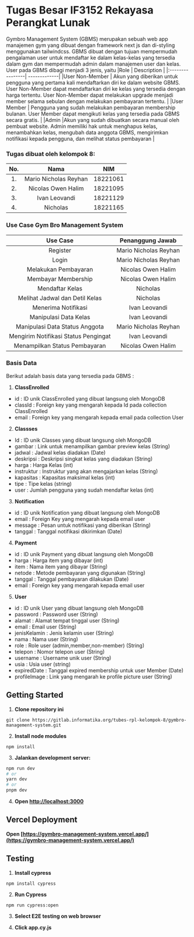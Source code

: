# Tugas Besar IF3152 Rekayasa Perangkat Lunak
Gymbro Management System (GBMS) merupakan sebuah web app manajemen gym yang dibuat dengan framework next js dan di-styling menggunakan tailwindcss. GBMS dibuat dengan tujuan mempermudah pengalaman user untuk mendaftar ke dalam kelas-kelas yang tersedia dalam gym dan mempermudah admin dalam manajemen user dan kelas. User pada GBMS dibagi menjadi 3 jenis, yaitu 
|Role             | Description  |
|:----------------| -------------|
|User Non-Member  | Akun yang diberikan untuk pengguna yang pertama kali mendaftarkan diri ke dalam website GBMS. User Non-Member dapat mendaftarkan diri ke kelas yang tersedia dengan harga tertentu. User Non-Member dapat melakukan upgrade menjadi member selama sebulan dengan melakukan pembayaran tertentu. |
|User Member      | Pengguna yang sudah melakukan pembayaran membership bulanan. User Member dapat mengikuti kelas yang tersedia pada GBMS secara gratis. |
|Admin            |Akun yang sudah dibuatkan secara manual oleh pembuat website. Admin memiliki hak untuk menghapus kelas, menambahkan kelas, mengubah data anggota GBMS, mengirimkan notifikasi kepada pengguna, dan melihat status pembayaran |

### Tugas dibuat oleh kelompok 8:
| No.| Nama                          |  NIM     | 
|:--:| :---------------------------: | :------: |
| 1. | Mario Nicholas Reyhan         | 18221061 |
| 2. | Nicolas Owen Halim            | 18221095 |
| 3. | Ivan Leovandi                 | 18221129 |
| 4. | Nicholas                      | 18221165 |

### Use Case Gym Bro Management System
|Use Case                            | Penanggung Jawab      |
|:----------------------------------:|:---------------------:|
|Register                            | Mario Nicholas Reyhan |
|Login                               | Mario Nicholas Reyhan |
|Melakukan Pembayaran                | Nicolas Owen Halim    |
|Membayar Membership                 | Nicolas Owen Halim    |
|Mendaftar Kelas                     | Nicholas              |
|Melihat Jadwal dan Detil Kelas      | Nicholas              |
|Menerima Notifikasi                 | Ivan Leovandi         |
|Manipulasi Data Kelas               | Ivan Leovandi         |
|Manipulasi Data Status Anggota      | Mario Nicholas Reyhan |
|Mengirim Notifikasi Status Pengingat| Ivan Leovandi         |
|Menampilkan Status Pembayaran       | Nicolas Owen Halim    |

### Basis Data
Berikut adalah basis data yang tersedia pada GBMS : 
1. **ClassEnrolled**
- id      : ID unik ClassEnrolled yang dibuat langsung oleh MongoDB
- classId : Foreign key yang mengarah kepada Id pada collection ClassEnrolled
- email   : Foreign key yang mengarah kepada email pada collection User
2. **Classses**
- Id : ID unik Classes yang dibuat langsung oleh MongoDB
- gambar : Link untuk menampilkan gambar preview kelas (String)
- jadwal : Jadwal kelas diadakan (Date)
- deskripsi : Deskripsi singkat kelas yang diadakan (String)
- harga : Harga Kelas (int)
- instruktur : Instruktur yang akan mengajarkan kelas (String)
- kapasitas : Kapasitas maksimal kelas (int)
- tipe : Tipe kelas (string)
- user : Jumlah pengguna yang sudah mendaftar kelas (int)
3. **Notification** 
- id : ID unik Notification yang dibuat langsung oleh MongoDB
- email : Foreign Key yang mengarah kepada email user
- message : Pesan untuk notifikasi yang diberikan (String)
- tanggal : Tanggal notifikasi dikirimkan (Date)
4. **Payment**
- id : ID unik Payment yang dibuat langsung oleh MongoDB
- harga : Harga item yang dibayar (int)
- item : Nama item yang dibayar (String)
- netode : Metode pembayaran yang digunakan (String)
- tanggal : Tanggal pembayaran dilakukan (Date)
- email : Foreign key yang mengarah kepada email user
5. **User**
- id : ID unik User yang dibuat langsung oleh MongoDB
- password : Password user (String)
- alamat : Alamat tempat tinggal user (String)
- email : Email user (String)
- jenisKelamin : Jenis kelamin user (String)
- nama : Nama user (String)
- role : Role user (admin,member,non-member) (String)
- telepon : Nomor telepon user (String)
- username : Username unik user (String)
- usia : Usia user (string)
- expiredDate : Tanggal expired membership untuk user Member (Date)
- profileImage : Link yang mengarah ke profile picture user (String)

## Getting Started
1. **Clone repository ini**
```
git clone https://gitlab.informatika.org/tubes-rpl-kelompok-8/gymbro-management-system.git
```
2. **Install node modules**
```
npm install
```
3. **Jalankan development server:**

```bash
npm run dev
# or
yarn dev
# or
pnpm dev
```

4. **Open [http://localhost:3000](http://localhost:3000)**

## Vercel Deployment
**Open [https://gymbro-management-system.vercel.app/](https://gymbro-management-system.vercel.app/)**

## Testing
1. **Install cypress**

``
npm install cypress
``

2. **Run Cypress**

``
npm run cypress:open
``

3. **Select E2E testing on web browser**

4. **Click app.cy.js**


